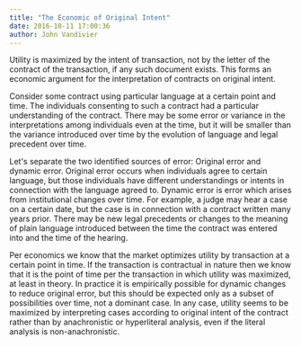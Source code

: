 ```yaml
---
title: "The Economic of Original Intent"
date: 2016-10-11 17:00:36
author: John Vandivier
---
```




Utility is maximized by the intent of transaction, not by the letter of the contract of the transaction, if any such document exists. This forms an economic argument for the interpretation of contracts on original intent.

Consider some contract using particular language at a certain point and time. The individuals consenting to such a contract had a particular understanding of the contract. There may be some error or variance in the interpretations among individuals even at the time, but it will be smaller than the variance introduced over time by the evolution of language and legal precedent over time.

Let's separate the two identified sources of error: Original error and dynamic error. Original error occurs when individuals agree to certain language, but those individuals have different understandings or intents in connection with the language agreed to. Dynamic error is error which arises from institutional changes over time. For example, a judge may hear a case on a certain date, but the case is in connection with a contract written many years prior. There may be new legal precedents or changes to the meaning of plain language introduced between the time the contract was entered into and the time of the hearing.

Per economics we know that the market optimizes utility by transaction at a certain point in time. If the transaction is contractual in nature then we know that it is the point of time per the transaction in which utility was maximized, at least in theory. In practice it is empirically possible for dynamic changes to reduce original error, but this should be expected only as a subset of possibilities over time, not a dominant case. In any case, utility seems to be maximized by interpreting cases according to original intent of the contract rather than by anachronistic or hyperliteral analysis, even if the literal analysis is non-anachronistic.